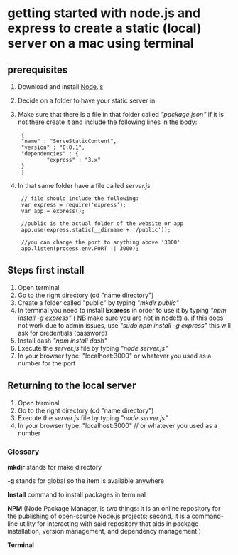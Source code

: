 # getting started with node.js and express to create a static (local) server on a mac using terminal


## prerequisites
1. Download and install [Node.js](http://nodejs.org/ "Download Node.js")
2. Decide on a folder to have your static server in
2. Make sure that there is a file in that folder called _"package.json"_ if it is not there create it and include the following lines in the body:

		{
  		"name" : "ServeStaticContent",
  		"version" : "0.0.1",
  		"dependencies" : {
    			"express" : "3.x"
  		}
		}

3. In that same folder have a file called _server.js_ 
		
		// file should include the following:
		var express = require('express');
		var app = express();

		//public is the actual folder of the website or app
		app.use(express.static(__dirname + '/public'));
		
		//you can change the port to anything above '3000'
		app.listen(process.env.PORT || 3000); 


## Steps first install
1. Open terminal
2. Go to the right directory (cd "name directory") 
3. Create a folder called "public" by typing _"mkdir public"_
4. In terminal you need to install **Express** in order to use it by typing _"npm install -g express"_ ( NB make sure you are not in node!!)
	a. if this does not work due to admin issues, use _"sudo npm install -g express"_ this will ask for credentials (password)
5. Install dash _"npm install dash"_
6. Execute the _server.js_ file by typing _"node server.js"_
7. In your browser type: "localhost:3000" or whatever you used as a number for the port


## Returning to the local server
1. Open terminal
2. Go to the right directory (cd "name directory") 
3. Execute the _server.js_ file by typing _"node server.js"_
4. In your browser type: "localhost:3000" // or whatever you used as a number


### Glossary

**mkdir** stands for make directory

**-g** stands for global so the item is available anywhere 

**Install** command to install packages in terminal

**NPM** (Node Package Manager, is two things: it is an online repository for the publishing of open-source Node.js projects; second, it is a command-line utility for interacting with said repository that aids in package installation, version management, and dependency management.) 

**Terminal** 
